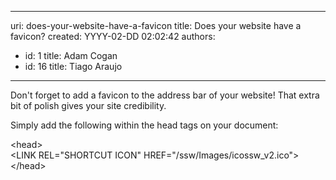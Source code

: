 

---
uri: does-your-website-have-a-favicon
title: Does your website have a favicon?
created: YYYY-02-DD 02:02:42
authors:
  - id: 1
    title: Adam Cogan
  - id: 16
    title: Tiago Araujo
---




<span class='intro'> <p>
      Don't forget to add a favicon to the address bar of your website! That extra bit of polish gives your site credibility.
     </p> </span>

<p>
      Simply add the following within the head tags on your document&#58;
     </p><div class="code"><p class="ssw15-rteElement-CodeArea">
      &lt;head&gt;<br>
      &lt;LINK REL=&quot;SHORTCUT ICON&quot; HREF=&quot;/ssw/Images/icossw_v2.ico&quot;&gt;<br>
      &lt;/head&gt;</p>
                    </div>


